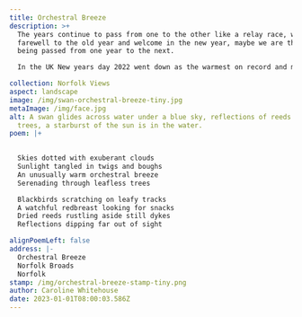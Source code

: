```yaml
---
title: Orchestral Breeze
description: >+
  The years continue to pass from one to the other like a relay race, we say
  farewell to the old year and welcome in the new year, maybe we are the battens
  being passed from one year to the next.

  In the UK New years day 2022 went down as the warmest on record and many took advantage of this it was reported some even had barbeques. Most just took to their feet to get out and enjoy the unusually warm winter's day, the southerly winds brought the warmer air and cleared away the last remnants of ‘Christmas fog.’ 

collection: Norfolk Views
aspect: landscape
image: /img/swan-orchestral-breeze-tiny.jpg
metaImage: /img/face.jpg
alt: A swan glides across water under a blue sky, reflections of reeds and
  trees, a starburst of the sun is in the water.
poem: |+
  

  Skies dotted with exuberant clouds
  Sunlight tangled in twigs and boughs
  An unusually warm orchestral breeze
  Serenading through leafless trees

  Blackbirds scratching on leafy tracks
  A watchful redbreast looking for snacks
  Dried reeds rustling aside still dykes 
  Reflections dipping far out of sight

alignPoemLeft: false
address: |-
  Orchestral Breeze
  Norfolk Broads
  Norfolk
stamp: /img/orchestral-breeze-stamp-tiny.png
author: Caroline Whitehouse
date: 2023-01-01T08:00:03.586Z
---
```

